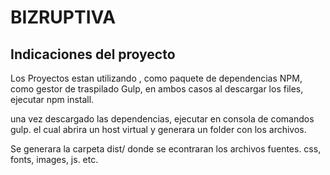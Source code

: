 BIZRUPTIVA
===========

Indicaciones del proyecto
-----------------------------

Los Proyectos estan utilizando , como paquete de dependencias NPM, como gestor de traspilado Gulp, en ambos casos al descargar los files, ejecutar npm install.

una vez descargado las dependencias, ejecutar en consola de comandos gulp. el cual abrira un host virtual y generara un folder con los archivos.

Se generara la carpeta dist/ donde se econtraran los archivos fuentes. css, fonts, images, js. etc.


